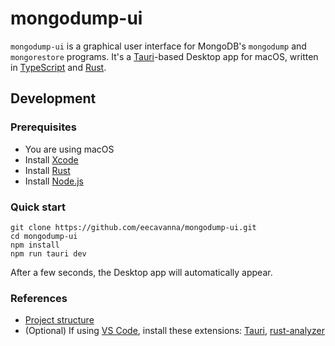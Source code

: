 # mongodump-ui

`mongodump-ui` is a graphical user interface for MongoDB's `mongodump` and `mongorestore` programs. It's a [Tauri](https://tauri.app/)-based Desktop app for macOS, written in [TypeScript](https://www.typescriptlang.org/) and [Rust](https://tauri.app/start/prerequisites/#rust).

## Development

### Prerequisites

- You are using macOS
- Install [Xcode](https://tauri.app/start/prerequisites/#macos)
- Install [Rust](https://tauri.app/start/prerequisites/#rust)
- Install [Node.js](https://tauri.app/start/prerequisites/#nodejs)

### Quick start

```shell
git clone https://github.com/eecavanna/mongodump-ui.git
cd mongodump-ui
npm install
npm run tauri dev
```

After a few seconds, the Desktop app will automatically appear.

### References

- [Project structure](https://tauri.app/start/project-structure/)
- (Optional) If using [VS Code](https://code.visualstudio.com/), install these extensions: [Tauri](https://marketplace.visualstudio.com/items?itemName=tauri-apps.tauri-vscode), [rust-analyzer](https://marketplace.visualstudio.com/items?itemName=rust-lang.rust-analyzer)
